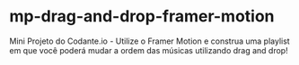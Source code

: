 # mp-drag-and-drop-framer-motion
Mini Projeto do Codante.io - Utilize o Framer Motion e construa uma playlist em que você poderá mudar a ordem das músicas utilizando drag and drop!

